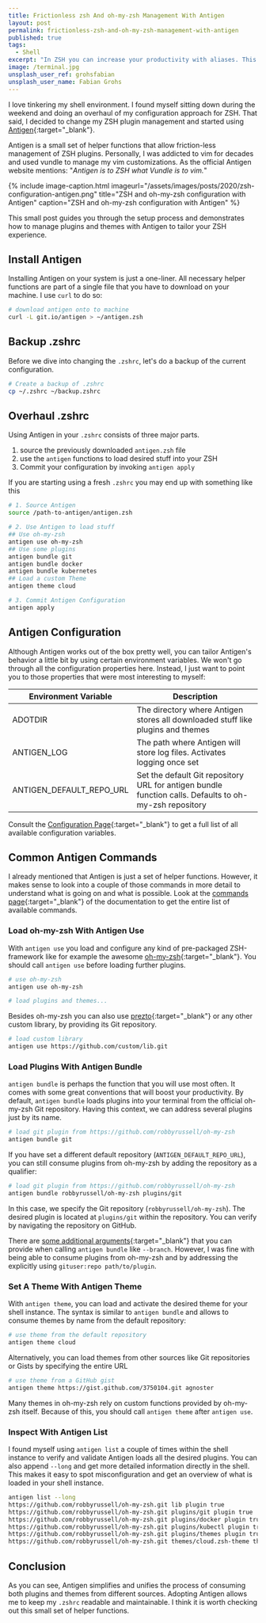 ```yaml
---
title: Frictionless zsh And oh-my-zsh Management With Antigen
layout: post
permalink: frictionless-zsh-and-oh-my-zsh-management-with-antigen
published: true
tags: 
  - Shell
excerpt: "In ZSH you can increase your productivity with aliases. This post explains 5 types of aliases that you should know. Boost your shell productivity now and make ZSH your own"
image: /terminal.jpg
unsplash_user_ref: grohsfabian
unsplash_user_name: Fabian Grohs
---
```


I love tinkering my shell environment. I found myself sitting down during the weekend and doing an overhaul of my configuration approach for ZSH. That said, I decided to change my ZSH plugin management and started using [Antigen](http://antigen.sharats.me/){:target="_blank"}.

Antigen is a small set of helper functions that allow friction-less management of ZSH plugins. Personally, I was addicted to vim for decades and used vundle to manage my vim customizations. As the official Antigen website mentions: "*Antigen is to ZSH what Vundle is to vim.*"

{% include image-caption.html imageurl="/assets/images/posts/2020/zsh-configuration-antigen.png"
title="ZSH and oh-my-zsh configuration with Antigen" caption="ZSH and oh-my-zsh configuration with Antigen" %}

This small post guides you through the setup process and demonstrates how to manage plugins and themes with Antigen to tailor your ZSH experience.

## Install Antigen

Installing Antigen on your system is just a one-liner. All necessary helper functions are part of a single file that you have to download on your machine. I use `curl` to do so:

```bash
# download antigen onto to machine
curl -L git.io/antigen > ~/antigen.zsh

```

## Backup .zshrc

Before we dive into changing the `.zshrc`, let's do a backup of the current configuration.

```bash
# Create a backup of .zshrc
cp ~/.zshrc ~/backup.zshrc

```

## Overhaul .zshrc

Using Antigen in your `.zshrc` consists of three major parts.

1. source the previously downloaded `antigen.zsh` file
2. use the `antigen` functions to load desired stuff into your ZSH
3. Commit your configuration by invoking `antigen apply`

If you are starting using a fresh `.zshrc` you may end up with something like this

```bash
# 1. Source Antigen
source /path-to-antigen/antigen.zsh

# 2. Use Antigen to load stuff
## Use oh-my-zsh
antigen use oh-my-zsh
## Use some plugins
antigen bundle git
antigen bundle docker
antigen bundle kubernetes
## Load a custom Theme
antigen theme cloud

# 3. Commit Antigen Configuration
antigen apply

```

## Antigen Configuration

Although Antigen works out of the box pretty well, you can tailor Antigen's behavior a little bit by using certain environment variables. We won't go through all the configuration properties here. Instead, I just want to point you to those properties that were most interesting to myself:

| Environment Variable     | Description                                                                                            |
|--------------------------|--------------------------------------------------------------------------------------------------------|
| ADOTDIR                  | The directory where Antigen stores all downloaded stuff like plugins and themes                        |
| ANTIGEN_LOG              | The path where Antigen will store log files. Activates logging once set                                |
| ANTIGEN_DEFAULT_REPO_URL | Set the default Git repository URL for antigen bundle function calls. Defaults to oh-my-zsh repository |

Consult the [Configuration Page](https://github.com/zsh-users/antigen/wiki/Configuration){:target="_blank"} to get a full list of all available configuration variables.

## Common Antigen Commands

I already mentioned that Antigen is just a set of helper functions. However, it makes sense to look into a couple of those commands in more detail to understand what is going on and what is possible. Look at the [commands page](https://github.com/zsh-users/antigen/wiki/Commands){:target="_blank"} of the documentation to get the entire list of available commands.

### Load oh-my-zsh With Antigen Use

With `antigen use` you load and configure any kind of pre-packaged ZSH-framework like for example the awesome [oh-my-zsh](https://github.com/ohmyzsh/ohmyzsh){:target="_blank"}. You should call `antigen use` before loading further plugins.

```bash
# use oh-my-zsh
antigen use oh-my-zsh

# load plugins and themes...

```

Besides oh-my-zsh you can also use [prezto](https://github.com/sorin-ionescu/prezto){:target="_blank"} or any other custom library, by providing its Git repository.

```bash
# load custom library
antigen use https://github.com/custom/lib.git

```

### Load Plugins With Antigen Bundle

`antigen bundle` is perhaps the function that you will use most often. It comes with some great conventions that will boost your productivity. By default, `antigen bundle` loads plugins into your terminal from the official oh-my-zsh Git repository. Having this context, we can address several plugins just by its name.

```bash
# load git plugin from https://github.com/robbyrussell/oh-my-zsh
antigen bundle git

```

If you have set a different default repository (`ANTIGEN_DEFAULT_REPO_URL`), you can still consume plugins from oh-my-zsh by adding the repository as a qualifier:

```bash
# load git plugin from https://github.com/robbyrussell/oh-my-zsh
antigen bundle robbyrussell/oh-my-zsh plugins/git

```

In this case, we specify the Git repository (`robbyrussell/oh-my-zsh`). The desired plugin is located at `plugins/git` within the repository. You can verify by navigating the repository on GitHub.

There are [some additional arguments](https://github.com/zsh-users/antigen/wiki/Commands#antigen-bundle){:target="_blank"} that you can provide when calling `antigen bundle` like `--branch`. However, I was fine with being able to consume plugins from oh-my-zsh and by addressing the explicitly using `gituser:repo path/to/plugin`.

### Set A Theme With Antigen Theme

With `antigen theme`, you can load and activate the desired theme for your shell instance. The syntax is similar to `antigen bundle` and allows to consume themes by name from the default repository:

```bash
# use theme from the default repository
antigen theme cloud

```

Alternatively, you can load themes from other sources like Git repositories or Gists by specifying the entire URL

```bash
# use theme from a GitHub gist
antigen theme https://gist.github.com/3750104.git agnoster

```

Many themes in oh-my-zsh rely on custom functions provided by oh-my-zsh itself. Because of this, you should call `antigen theme` after `antigen use`.

### Inspect With Antigen List

I found myself using `antigen list` a couple of times within the shell instance to verify and validate Antigen loads all the desired plugins. You can also append `--long` and get more detailed information directly in the shell. This makes it easy to spot misconfiguration and get an overview of what is loaded in your shell instance.

```bash
antigen list --long
https://github.com/robbyrussell/oh-my-zsh.git lib plugin true
https://github.com/robbyrussell/oh-my-zsh.git plugins/git plugin true
https://github.com/robbyrussell/oh-my-zsh.git plugins/docker plugin true
https://github.com/robbyrussell/oh-my-zsh.git plugins/kubectl plugin true
https://github.com/robbyrussell/oh-my-zsh.git plugins/themes plugin true
https://github.com/robbyrussell/oh-my-zsh.git themes/cloud.zsh-theme theme true

```

## Conclusion <!-- omit in toc -->

As you can see, Antigen simplifies and unifies the process of consuming both plugins and themes from different sources. Adopting Antigen allows me to keep my `.zshrc` readable and maintainable. I think it is worth checking out this small set of helper functions.